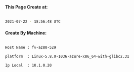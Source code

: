 
   
#### This Page Create at:

```bash

2021-07-22 - 18:56:48 UTC

```

#### Create By Machine:

```bash

Host Name : fv-az80-529

platform  : Linux-5.8.0-1036-azure-x86_64-with-glibc2.31

Ip Local  : 10.1.0.20

```

